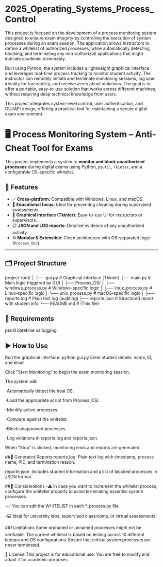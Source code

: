# 2025_Operating_Systems_Process_Control
This project is focused on the development of a process monitoring system designed to ensure exam integrity by controlling the execution of system processes during an exam session. The application allows instructors to define a whitelist of authorized processes, while automatically detecting, blocking, and terminating any non-authorized applications that might indicate academic dishonesty.

Built using Python, the system includes a lightweight graphical interface and leverages real-time process tracking to monitor student activity. The instructor can remotely initiate and terminate monitoring sessions, log user identity for traceability, and receive alerts about violations. The goal is to offer a portable, easy-to-use solution that works across different machines, without requiring deep technical knowledge from users.

This project integrates system-level control, user authentication, and GUI/API design, offering a practical tool for maintaining a secure digital exam environment.

# 🖥️ Process Monitoring System – Anti-Cheat Tool for Exams

This project implements a system to **monitor and block unauthorized processes** during digital exams using Python, `psutil`, `Tkinter`, and a configurable OS-specific whitelist.

## 🚀 Features

- ✅ **Cross-platform:** Compatible with Windows, Linux, and macOS.
- 🔐 **Educational focus:** Ideal for preventing cheating during supervised assessments.
- 🧠 **Graphical Interface (Tkinter):** Easy-to-use UI for instructors or supervisors.
- 📋 **JSON and LOG reports:** Detailed evidence of any unauthorized activity.
- ⚙️ **Modular & Extensible:** Clean architecture with OS-separated logic (`Process_OS/`).

---

## 🗂️ Project Structure

project-root/
            │
            ├── gui.py # Graphical interface (Tkinter)
            ├── main.py # Main logic triggered by GUI
            │
            ├── Process_OS/
            │ ├── windows_process.py # Windows-specific logic
            │ ├── linux_process.py # Linux-specific logic
            │ └── unix_process.py # macOS-specific logic
            │
            ├── reporte.log # Plain text log (auditing)
            ├── reporte.json # Structured report with student info
            └── README.md # (This file)


## 🧰 Requirements

psutil
datetime
os
logging


## ▶️ How to Use
Run the graphical interface:
python gui.py
Enter student details: name, ID, and email.

Click "Start Monitoring" to begin the exam monitoring session.

The system will:

-Automatically detect the host OS.

-Load the appropriate script from Process_OS/.

-Identify active processes.

-Compare against the whitelist.

-Block unapproved processes.

-Log violations in reporte.log and reporte.json.

When "Stop" is clicked, monitoring ends and reports are generated.

##🧾 Generated Reports
reporte.log: Plain text log with timestamp, process name, PID, and termination reason.

reporte.json: Includes student information and a list of blocked processes in JSON format.

##📌 Considerations
-⚠️ In case you want to increment the whitelist process, configure the whitelist properly to avoid terminating essential system processes.

-✅ You can edit the WHITELIST in each *_process.py file.

-💻 Ideal for university labs, supervised classrooms, or virtual assessments.


##❗ Limitations
Some orphaned or unnamed processes might not be verifiable. The current whitelist is based on testing across 10 different laptops and OS configurations.
Ensure that critical system processes are never terminated.


📝 License
This project is for educational use. You are free to modify and adapt it for academic purposes.
